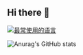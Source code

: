 ## Hi there 👋

[![最常使用的语言](https://github-readme-stats.vercel.app/api/top-langs/?username=xc2f&layout=compact)](https://github.com/xc2f)

![Anurag's GitHub stats](https://github-readme-stats.vercel.app/api?username=xc2f&show=reviews,discussions_started,discussions_answered,prs_merged,prs_merged_percentage)






<!--
**xc2f/xc2f** is a ✨ _special_ ✨ repository because its `README.md` (this file) appears on your GitHub profile.

Here are some ideas to get you started:

- 🔭 I’m currently working on ...
- 🌱 I’m currently learning ...
- 👯 I’m looking to collaborate on ...
- 🤔 I’m looking for help with ...
- 💬 Ask me about ...
- 📫 How to reach me: ...
- 😄 Pronouns: ...
- ⚡ Fun fact: ...
-->

